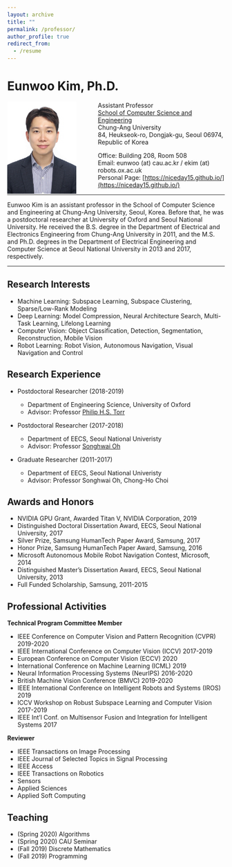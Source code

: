 ```yaml
---
layout: archive
title: ""
permalink: /professor/
author_profile: true
redirect_from:
  - /resume
---
```


# Eunwoo Kim, Ph.D.
<img src='/images/IMG_0126-수정2s.jpg' width="160" align="left" style="margin-right:50px">      

Assistant Professor      
[School of Computer Science and Engineering](https://cse.cau.ac.kr/main.php)       
Chung-Ang University    
84, Heukseok-ro, Dongjak-gu, Seoul 06974, Republic of Korea 

Office: Building 208, Room 508   
Email: eunwoo (at) cau.ac.kr / ekim (at) robots.ox.ac.uk      
Personal Page: [https://niceday15.github.io/](https://niceday15.github.io/)       

-------
Eunwoo Kim is an assistant professor in the School of Computer Science and Engineering at Chung-Ang University, Seoul, Korea. Before that, he was a postdoctoral researcher at University of Oxford and Seoul National University. He received the B.S. degree in the Department of Electrical and Electronics Engineering from Chung-Ang University in 2011, and the M.S. and Ph.D. degrees in the Department of Electrical Engineering and Computer Science at Seoul National University in 2013 and 2017, respectively.

-------

## Research Interests
- Machine Learning: Subspace Learning, Subspace Clustering, Sparse/Low-Rank Modeling
- Deep Learning: Model Compression, Neural Architecture Search, Multi-Task Learning, Lifelong Learning
- Computer Vision: Object Classification, Detection, Segmentation, Reconstruction, Mobile Vision
- Robot Learning: Robot Vision, Autonomous Navigation, Visual Navigation and Control


## Research Experience
* Postdoctoral Researcher (2018-2019)
  * Department of Engineering Science, University of Oxford
  * Advisor: Professor [Philip H.S. Torr](http://www.robots.ox.ac.uk/~phst/)

* Postdoctoral Researcher (2017-2018)
  * Department of EECS, Seoul National Univeristy
  * Advisor: Professor [Songhwai Oh](http://rllab.snu.ac.kr/people/songhwai-oh)
  
* Graduate Researcher (2011-2017)
  * Department of EECS, Seoul National Univeristy
  * Advisor: Professor Songhwai Oh, Chong-Ho Choi
   
## Awards and Honors
* NVIDIA GPU Grant, Awarded Titan V, NVIDIA Corporation, 2019
* Distinguished Doctoral Dissertation Award, EECS, Seoul National University, 2017
* Silver Prize, Samsung HumanTech Paper Award, Samsung, 2017
* Honor Prize, Samsung HumanTech Paper Award, Samsung, 2016
* Microsoft Autonomous Mobile Robot Navigation Contest, Microsoft, 2014
* Distinguished Master’s Dissertation Award, EECS, Seoul National University, 2013
* Full Funded Scholarship, Samsung, 2011-2015


## Professional Activities
**Technical Program Committee Member**
* IEEE Conference on Computer Vision and Pattern Recognition (CVPR) 2019-2020
* IEEE International Conference on Computer Vision (ICCV) 2017-2019
* European Conference on Computer Vision (ECCV) 2020
* International Conference on Machine Learning (ICML) 2019
* Neural Information Processing Systems (NeurIPS) 2016-2020
* British Machine Vision Conference (BMVC) 2019-2020
* IEEE International Conference on Intelligent Robots and Systems (IROS) 2019
* ICCV Workshop on Robust Subspace Learning and Computer Vision 2017-2019
* IEEE Int’l Conf.  on Multisensor Fusion and Integration for Intelligent Systems 2017

**Reviewer**
* IEEE Transactions on Image Processing 
* IEEE Journal of Selected Topics in Signal Processing 
* IEEE Access 
* IEEE Transactions on Robotics 
* Sensors 
* Applied Sciences 
* Applied Soft Computing 

  
## Teaching
* (Spring 2020) Algorithms
* (Spring 2020) CAU Seminar
* (Fall 2019) Discrete Mathematics
* (Fall 2019) Programming

